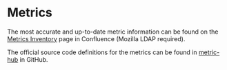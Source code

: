 # Metrics

The most accurate and up-to-date metric information can be found on the [Metrics Inventory](https://mozilla-hub.atlassian.net/wiki/spaces/DATA/pages/620494911/Metrics+Inventory) page in Confluence (Mozilla LDAP required).

The official source code definitions for the metrics can be found in [metric-hub](https://github.com/mozilla/metric-hub/tree/main/definitions) in GitHub.
